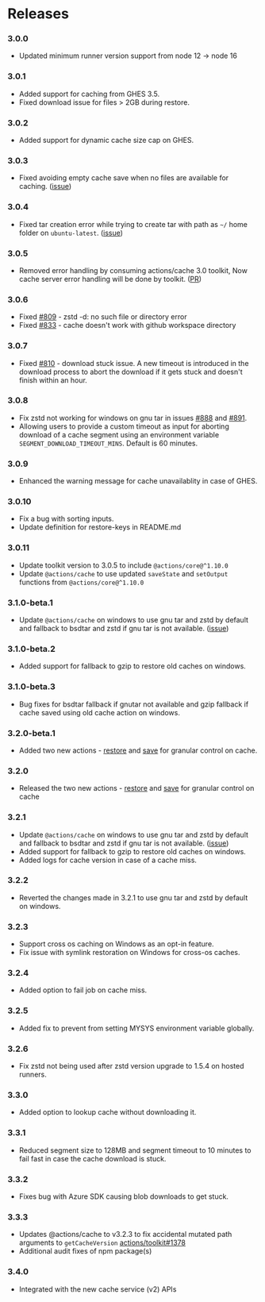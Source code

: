 # Releases

### 3.0.0

- Updated minimum runner version support from node 12 -> node 16

### 3.0.1

- Added support for caching from GHES 3.5.
- Fixed download issue for files > 2GB during restore.

### 3.0.2

- Added support for dynamic cache size cap on GHES.

### 3.0.3

- Fixed avoiding empty cache save when no files are available for caching. ([issue](https://github.com/actions/cache/issues/624))

### 3.0.4

- Fixed tar creation error while trying to create tar with path as `~/` home folder on `ubuntu-latest`. ([issue](https://github.com/actions/cache/issues/689))

### 3.0.5

- Removed error handling by consuming actions/cache 3.0 toolkit, Now cache server error handling will be done by toolkit. ([PR](https://github.com/actions/cache/pull/834))

### 3.0.6

- Fixed [#809](https://github.com/actions/cache/issues/809) - zstd -d: no such file or directory error
- Fixed [#833](https://github.com/actions/cache/issues/833) - cache doesn't work with github workspace directory

### 3.0.7

- Fixed [#810](https://github.com/actions/cache/issues/810) - download stuck issue. A new timeout is introduced in the download process to abort the download if it gets stuck and doesn't finish within an hour.

### 3.0.8

- Fix zstd not working for windows on gnu tar in issues [#888](https://github.com/actions/cache/issues/888) and [#891](https://github.com/actions/cache/issues/891).
- Allowing users to provide a custom timeout as input for aborting download of a cache segment using an environment variable `SEGMENT_DOWNLOAD_TIMEOUT_MINS`. Default is 60 minutes.

### 3.0.9

- Enhanced the warning message for cache unavailablity in case of GHES.

### 3.0.10

- Fix a bug with sorting inputs.
- Update definition for restore-keys in README.md

### 3.0.11

- Update toolkit version to 3.0.5 to include `@actions/core@^1.10.0`
- Update `@actions/cache` to use updated `saveState` and `setOutput` functions from `@actions/core@^1.10.0`

### 3.1.0-beta.1

- Update `@actions/cache` on windows to use gnu tar and zstd by default and fallback to bsdtar and zstd if gnu tar is not available. ([issue](https://github.com/actions/cache/issues/984))

### 3.1.0-beta.2

- Added support for fallback to gzip to restore old caches on windows.

### 3.1.0-beta.3

- Bug fixes for bsdtar fallback if gnutar not available and gzip fallback if cache saved using old cache action on windows.

### 3.2.0-beta.1

- Added two new actions - [restore](restore/action.yml) and [save](save/action.yml) for granular control on cache.

### 3.2.0

- Released the two new actions - [restore](restore/action.yml) and [save](save/action.yml) for granular control on cache

### 3.2.1

- Update `@actions/cache` on windows to use gnu tar and zstd by default and fallback to bsdtar and zstd if gnu tar is not available. ([issue](https://github.com/actions/cache/issues/984))
- Added support for fallback to gzip to restore old caches on windows.
- Added logs for cache version in case of a cache miss.

### 3.2.2

- Reverted the changes made in 3.2.1 to use gnu tar and zstd by default on windows.

### 3.2.3

- Support cross os caching on Windows as an opt-in feature.
- Fix issue with symlink restoration on Windows for cross-os caches.

### 3.2.4

- Added option to fail job on cache miss.

### 3.2.5

- Added fix to prevent from setting MYSYS environment variable globally.

### 3.2.6

- Fix zstd not being used after zstd version upgrade to 1.5.4 on hosted runners.

### 3.3.0

- Added option to lookup cache without downloading it.

### 3.3.1

- Reduced segment size to 128MB and segment timeout to 10 minutes to fail fast in case the cache download is stuck.

### 3.3.2

- Fixes bug with Azure SDK causing blob downloads to get stuck.

### 3.3.3

- Updates @actions/cache to v3.2.3 to fix accidental mutated path arguments to `getCacheVersion` [actions/toolkit#1378](https://github.com/actions/toolkit/pull/1378)
- Additional audit fixes of npm package(s)

### 3.4.0

- Integrated with the new cache service (v2) APIs
